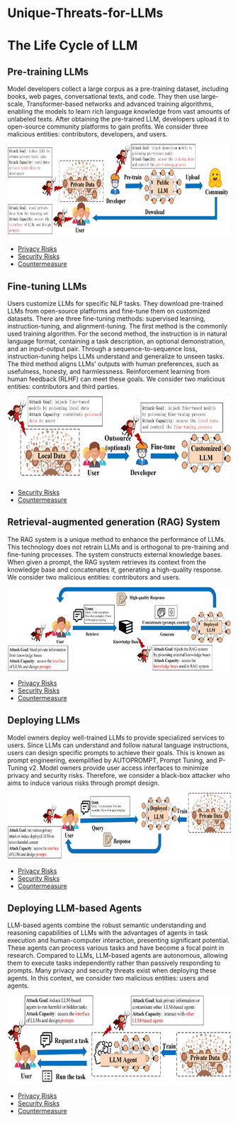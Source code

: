 # Unique-Threats-for-LLMs

# The Life Cycle of LLM

## Pre-training LLMs
Model developers collect a large corpus as a pre-training dataset, including books, web pages, conversational texts, and code. They then use large-scale, Transformer-based networks and advanced training algorithms, enabling the models to learn rich language knowledge from vast amounts of unlabeled texts. After obtaining the pre-trained LLM, developers upload it to open-source community platforms to gain profits. We consider three malicious entities: contributors, developers, and users.
<p align="center">
    <img src="./img/pre_train.png" alt="pre_train" width="800" height="210">
</p>

* [Privacy Risks](./Literature/pre_train.md)
* [Security Risks](./Literature/pre_train.md)
* [Countermeasure](./Literature/pre_train.md)

## Fine-tuning LLMs
Users customize LLMs for specific NLP tasks. They download pre-trained LLMs from open-source platforms and fine-tune them on customized datasets. There are three fine-tuning methods: supervised learning, instruction-tuning, and alignment-tuning. The first method is the commonly used training algorithm. For the second method, the instruction is in natural language format, containing a task description, an optional demonstration, and an input-output pair. Through a sequence-to-sequence loss, instruction-tuning helps LLMs understand and generalize to unseen tasks. The third method aligns LLMs' outputs with human preferences, such as usefulness, honesty, and harmlessness. Reinforcement learning from human feedback (RLHF) can meet these goals. We consider two malicious entities: contributors and third parties.
<p align="center">
    <img src="./img/fine_tune.png" alt="fine_tune" width="660" height="190">
</p>

* [Security Risks](./Literature/fine_tune.md)
* [Countermeasure](./Literature/fine_tune.md)

## Retrieval-augmented generation (RAG) System
The RAG system is a unique method to enhance the performance of LLMs. This technology does not retrain LLMs and is orthogonal to pre-training and fine-tuning processes. The system constructs external knowledge bases. When given a prompt, the RAG system retrieves its context from the knowledge base and concatenates it, generating a high-quality response. We consider two malicious entities: contributors and users.
<p align="center">
    <img src="./img/RAG.png" alt="RAG" width="660" height="190">
</p>

* [Privacy Risks](./Literature/rag.md)
* [Security Risks](./Literature/rag.md)
* [Countermeasure](./Literature/rag.md)
## Deploying LLMs
Model owners deploy well-trained LLMs to provide specialized services to users. Since LLMs can understand and follow natural language instructions, users can design specific prompts to achieve their goals. This is known as prompt engineering, exemplified by AUTOPROMPT, Prompt Tuning, and P-Tuning v2. Model owners provide user access interfaces to minimize privacy and security risks. Therefore, we consider a black-box attacker who aims to induce various risks through prompt design.
<p align="center">
    <img src="./img/deploy.png" alt="deploy" width="750" height="150">
</p>

* [Privacy Risks](./Literature/deploy.md)
* [Security Risks](./Literature/deploy.md)
* [Countermeasure](./Literature/deploy.md)

## Deploying LLM-based Agents
LLM-based agents combine the robust semantic understanding and reasoning capabilities of LLMs with the advantages of agents in task execution and human-computer interaction, presenting significant potential. These agents can process various tasks and have become a focal point in research. Compared to LLMs, LLM-based agents are autonomous, allowing them to execute tasks independently rather than passively responding to prompts. Many privacy and security threats exist when deploying these agents. In this context, we consider two malicious entities: users and agents.
<p align="center">
    <img src="./img/agent.png" alt="agent" width="700" height="200">
</p>

* [Privacy Risks](./Literature/agent.md)
* [Security Risks](./Literature/agent.md)
* [Countermeasure](./Literature/agent.md)
